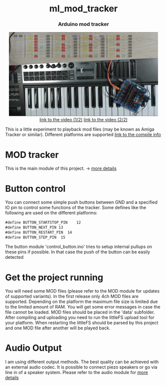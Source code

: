 <h1 align="center">ml_mod_tracker</h1>
<h3 align="center">Arduino mod tracker</h3>  
<p align="center"> 
  <img src="img/splash.jpg" alt="project picture" width="480px" height="270px"><br>
  <a href="https://youtu.be/udmTQEqqInM">link to the video (1/2)</a>
  <a href="https://youtu.be/dY4aZUM-UoM">link to the video (2/2)</a>
</p>

This is a little experiment to playback mod files (may be known as Amiga Tracker or similar).
Different platforms are supported <a href="doc/board_info.md">link to the compile info</a>

# MOD tracker
This is the main module of this project.
-> <a href="https://github.com/marcel-licence/ML_SynthTools/blob/main/extras/ml_mod_tracker.md">more details</a>

# Button control
You can connect some simple push buttons between GND and a specified IO pin to control some functions of the tracker.
Some defines like the following are used on the different platforms:

```
#define BUTTON_STARTSTOP_PIN    12
#define BUTTON_NEXT_PIN 13
#define BUTTON_RESTART_PIN  14
#define BUTTON_STEP_PIN  15
```

The button module 'control_button.ino' tries to setup internal pullups on these pins if possible.
In that case the push of the button can be easily detected

# Get the project running

You will need some MOD files (please refer to the MOD module for updates of supported variants).
In the first release only 4ch MOD files are supported. 
Depending on the platform the maximum file size is limited due to the limited amount of RAM.
You will get some error messages in case the file cannot be loaded.
MOD files should be placed in the 'data' subfolder.
After compiling and uploading you need to run the littleFS upload tool for your platform.
When restarting the littleFS should be parsed by this project and one MOD file after another will be played back.

# Audio Output

I am using different output methods. The best quality can be achieved with an external audio codec.
It is possible to connect piezo speakers or go via line in of a speaker system.
Please refer to the audio module for <a href="https://github.com/marcel-licence/ML_SynthTools/blob/main/extras/audio_module.md">more details</a>
